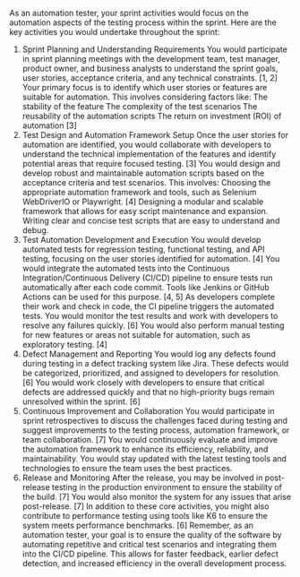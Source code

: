 As an automation tester, your sprint activities would focus on the automation aspects of the testing process within the sprint. Here are the key activities you would undertake throughout the sprint:
1. Sprint Planning and Understanding Requirements
You would participate in sprint planning meetings with the development team, test manager, product owner, and business analysts to understand the sprint goals, user stories, acceptance criteria, and any technical constraints. [1, 2]
Your primary focus is to identify which user stories or features are suitable for automation. This involves considering factors like:
The stability of the feature
The complexity of the test scenarios
The reusability of the automation scripts
The return on investment (ROI) of automation [3]
2. Test Design and Automation Framework Setup
Once the user stories for automation are identified, you would collaborate with developers to understand the technical implementation of the features and identify potential areas that require focused testing. [3]
You would design and develop robust and maintainable automation scripts based on the acceptance criteria and test scenarios. This involves:
Choosing the appropriate automation framework and tools, such as Selenium WebDriverIO or Playwright. [4]
Designing a modular and scalable framework that allows for easy script maintenance and expansion.
Writing clear and concise test scripts that are easy to understand and debug.
3. Test Automation Development and Execution
You would develop automated tests for regression testing, functional testing, and API testing, focusing on the user stories identified for automation. [4]
You would integrate the automated tests into the Continuous Integration/Continuous Delivery (CI/CD) pipeline to ensure tests run automatically after each code commit. Tools like Jenkins or GitHub Actions can be used for this purpose. [4, 5]
As developers complete their work and check in code, the CI pipeline triggers the automated tests. You would monitor the test results and work with developers to resolve any failures quickly. [6]
You would also perform manual testing for new features or areas not suitable for automation, such as exploratory testing. [4]
4. Defect Management and Reporting
You would log any defects found during testing in a defect tracking system like Jira. These defects would be categorized, prioritized, and assigned to developers for resolution. [6]
You would work closely with developers to ensure that critical defects are addressed quickly and that no high-priority bugs remain unresolved within the sprint. [6]
5. Continuous Improvement and Collaboration
You would participate in sprint retrospectives to discuss the challenges faced during testing and suggest improvements to the testing process, automation framework, or team collaboration. [7]
You would continuously evaluate and improve the automation framework to enhance its efficiency, reliability, and maintainability.
You would stay updated with the latest testing tools and technologies to ensure the team uses the best practices.
6. Release and Monitoring
After the release, you may be involved in post-release testing in the production environment to ensure the stability of the build. [7]
You would also monitor the system for any issues that arise post-release. [7]
In addition to these core activities, you might also contribute to performance testing using tools like K6 to ensure the system meets performance benchmarks. [6]
Remember, as an automation tester, your goal is to ensure the quality of the software by automating repetitive and critical test scenarios and integrating them into the CI/CD pipeline. This allows for faster feedback, earlier defect detection, and increased efficiency in the overall development process.

